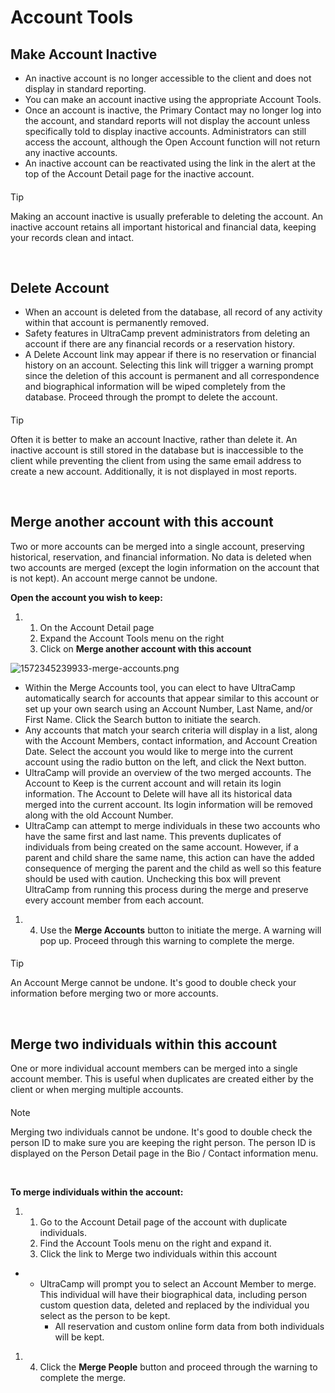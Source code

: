 # Account Tools
## Make Account Inactive


* An inactive account is no longer accessible to the client and does not display in standard reporting.
* You can make an account inactive using the appropriate Account Tools.
* Once an account is inactive, the Primary Contact may no longer log into the account, and standard reports will not display the account unless specifically told to display inactive accounts. Administrators can still access the account, although the Open Account function will not return any inactive accounts.
* An inactive account can be reactivated using the link in the alert at the top of the Account Detail page for the inactive account.



#### 
 Tip


Making an account inactive is usually preferable to deleting the account. An inactive account retains all important historical and financial data, keeping your records clean and intact.



 


## Delete Account


* When an account is deleted from the database, all record of any activity within that account is permanently removed.
* Safety features in UltraCamp prevent administrators from deleting an account if there are any financial records or a reservation history.
* A Delete Account link may appear if there is no reservation or financial history on an account. Selecting this link will trigger a warning prompt since the deletion of this account is permanent and all correspondence and biographical information will be wiped completely from the database. Proceed through the prompt to delete the account.



#### 
 Tip


Often it is better to make an account Inactive, rather than delete it. An inactive account is still stored in the database but is inaccessible to the client while preventing the client from using the same email address to create a new account. Additionally, it is not displayed in most reports.



 


## Merge another account with this account


Two or more accounts can be merged into a single account, preserving historical, reservation, and financial information. No data is deleted when two accounts are merged (except the login information on the account that is not kept). An account merge cannot be undone.    


**Open the account you wish to keep:**


1. 1. On the Account Detail page
	2. Expand the Account Tools menu on the right
	3. Click on **Merge another account with this account**


![1572345239933-merge-accounts.png](https://help.ultracamp.com/hc/article_attachments/7583191996052/1572345239933-merge-accounts.png)  
  



* Within the Merge Accounts tool, you can elect to have UltraCamp automatically search for accounts that appear similar to this account or set up your own search using an Account Number, Last Name, and/or First Name. Click the Search button to initiate the search.
* Any accounts that match your search criteria will display in a list, along with the Account Members, contact information, and Account Creation Date. Select the account you would like to merge into the current account using the radio button on the left, and click the Next button.
* UltraCamp will provide an overview of the two merged accounts. The Account to Keep is the current account and will retain its login information. The Account to Delete will have all its historical data merged into the current account. Its login information will be removed along with the old Account Number.
* UltraCamp can attempt to merge individuals in these two accounts who have the same first and last name. This prevents duplicates of individuals from being created on the same account. However, if a parent and child share the same name, this action can have the added consequence of merging the parent and the child as well so this feature should be used with caution. Unchecking this box will prevent UltraCamp from running this process during the merge and preserve every account member from each account.


1. 4. Use the **Merge Accounts** button to initiate the merge. A warning will pop up. Proceed through this warning to complete the merge.



#### 
 Tip


An Account Merge cannot be undone. It's good to double check your information before merging two or more accounts.



 


## Merge two individuals within this account


One or more individual account members can be merged into a single account member. This is useful when duplicates are created either by the client or when merging multiple accounts. 



#### 
 Note


Merging two individuals cannot be undone. It's good to double check the person ID to make sure you are keeping the right person. The person ID is displayed on the Person Detail page in the Bio / Contact information menu.



 


**To merge individuals within the account:**


1. 1. Go to the Account Detail page of the account with duplicate individuals.
	2. Find the Account Tools menu on the right and expand it.
	3. Click the link to Merge two individuals within this account


* + UltraCamp will prompt you to select an Account Member to merge. This individual will have their biographical data, including person custom question data, deleted and replaced by the individual you select as the person to be kept.
	+ All reservation and custom online form data from both individuals will be kept.


1. 4. Click the **Merge People** button and proceed through the warning to complete the merge.


  
  



  
  


